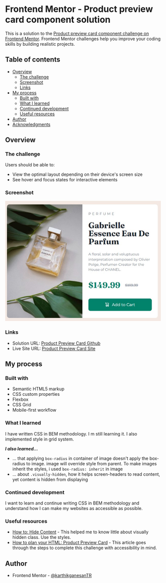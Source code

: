 # Frontend Mentor - Product preview card component solution

This is a solution to the [Product preview card component challenge on Frontend Mentor](https://www.frontendmentor.io/challenges/product-preview-card-component-GO7UmttRfa). Frontend Mentor challenges help you improve your coding skills by building realistic projects. 

## Table of contents

- [Overview](#overview)
  - [The challenge](#the-challenge)
  - [Screenshot](#screenshot)
  - [Links](#links)
- [My process](#my-process)
  - [Built with](#built-with)
  - [What I learned](#what-i-learned)
  - [Continued development](#continued-development)
  - [Useful resources](#useful-resources)
- [Author](#author)
- [Acknowledgments](#acknowledgments)

## Overview

### The challenge

Users should be able to:

- View the optimal layout depending on their device's screen size
- See hover and focus states for interactive elements

### Screenshot

![](./screenshot.jpg)

### Links

- Solution URL: [Product Preview Card Github](https://github.com/karthickg24/product-preview-card-component)
- Live Site URL: [Product Preview Card Site](https://karthickg24.github.io/product-preview-card-component)

## My process

### Built with

- Semantic HTML5 markup
- CSS custom properties
- Flexbox
- CSS Grid
- Mobile-first workflow

### What I learned

I have written CSS in BEM methodology. I m still learning it. I also implemented style in grid system. 

***I also learned...***

- ... that applying `box-radius` in container of image doesn't apply the box-radius to image. image will override style from parent. To make images inherit the styles, i used
`box-radius: inherit` in image
- ... about `.visually-hidden`, how it helps screen-headers to read content, yet content is hidden from displaying

### Continued development

I want to learn and continue writing CSS in BEM methodology and understand how I can make my websites as accessible as possible.

### Useful resources

- [How to: Hide Content](https://www.a11yproject.com/posts/how-to-hide-content/) - This helped me to know little about visually hidden class. Use the styles.
- [How to plan your HTML: Product Preview Card](https://fedmentor.dev/posts/html-plan-product-preview/) - This article goes through the steps to complete this challenge with accessibility in mind.

## Author

- Frontend Mentor - [@karthikganesanTR](https://www.frontendmentor.io/profile/karthikganesanTR)
